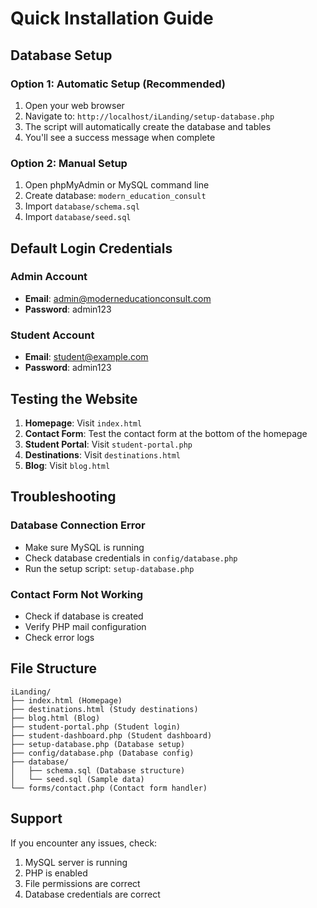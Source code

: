 # Quick Installation Guide

## Database Setup

### Option 1: Automatic Setup (Recommended)
1. Open your web browser
2. Navigate to: `http://localhost/iLanding/setup-database.php`
3. The script will automatically create the database and tables
4. You'll see a success message when complete

### Option 2: Manual Setup
1. Open phpMyAdmin or MySQL command line
2. Create database: `modern_education_consult`
3. Import `database/schema.sql`
4. Import `database/seed.sql`

## Default Login Credentials

### Admin Account
- **Email**: admin@moderneducationconsult.com
- **Password**: admin123

### Student Account  
- **Email**: student@example.com
- **Password**: admin123

## Testing the Website

1. **Homepage**: Visit `index.html`
2. **Contact Form**: Test the contact form at the bottom of the homepage
3. **Student Portal**: Visit `student-portal.php`
4. **Destinations**: Visit `destinations.html`
5. **Blog**: Visit `blog.html`

## Troubleshooting

### Database Connection Error
- Make sure MySQL is running
- Check database credentials in `config/database.php`
- Run the setup script: `setup-database.php`

### Contact Form Not Working
- Check if database is created
- Verify PHP mail configuration
- Check error logs

## File Structure
```
iLanding/
├── index.html (Homepage)
├── destinations.html (Study destinations)
├── blog.html (Blog)
├── student-portal.php (Student login)
├── student-dashboard.php (Student dashboard)
├── setup-database.php (Database setup)
├── config/database.php (Database config)
├── database/
│   ├── schema.sql (Database structure)
│   └── seed.sql (Sample data)
└── forms/contact.php (Contact form handler)
```

## Support
If you encounter any issues, check:
1. MySQL server is running
2. PHP is enabled
3. File permissions are correct
4. Database credentials are correct
